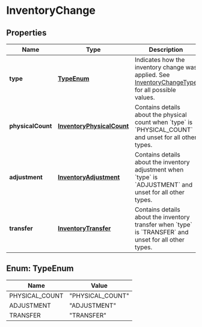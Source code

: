 
# InventoryChange

## Properties
Name | Type | Description | Notes
------------ | ------------- | ------------- | -------------
**type** | [**TypeEnum**](#TypeEnum) | Indicates how the inventory change was applied. See [InventoryChangeType](#type-inventorychangetype) for all possible values. |  [optional]
**physicalCount** | [**InventoryPhysicalCount**](InventoryPhysicalCount.md) | Contains details about the physical count when &#x60;type&#x60; is &#x60;PHYSICAL_COUNT&#x60; and unset for all other types. |  [optional]
**adjustment** | [**InventoryAdjustment**](InventoryAdjustment.md) | Contains details about the inventory adjustment when &#x60;type&#x60; is &#x60;ADJUSTMENT&#x60; and unset for all other types. |  [optional]
**transfer** | [**InventoryTransfer**](InventoryTransfer.md) | Contains details about the inventory transfer when &#x60;type&#x60; is &#x60;TRANSFER&#x60; and unset for all other types. |  [optional]


<a name="TypeEnum"></a>
## Enum: TypeEnum
Name | Value
---- | -----
PHYSICAL_COUNT | &quot;PHYSICAL_COUNT&quot;
ADJUSTMENT | &quot;ADJUSTMENT&quot;
TRANSFER | &quot;TRANSFER&quot;



